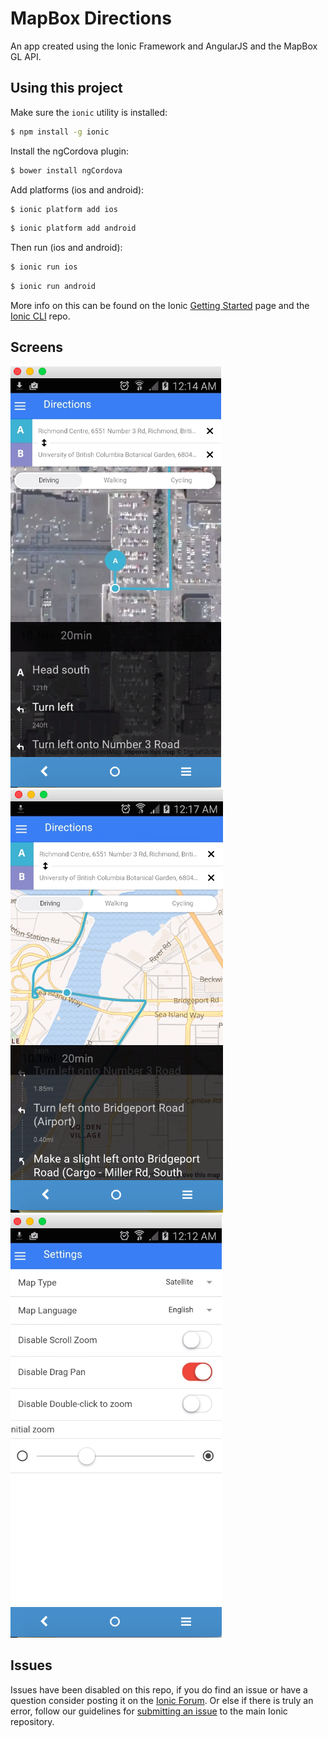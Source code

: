 MapBox Directions
=====================

An app created using the Ionic Framework and AngularJS and the MapBox GL API.

## Using this project

Make sure the `ionic` utility is installed:

```bash
$ npm install -g ionic
```

Install the ngCordova plugin:

```bash
$ bower install ngCordova
```

Add platforms (ios and android):

```bash
$ ionic platform add ios
```

```bash
$ ionic platform add android
```

Then run (ios and android): 

```bash
$ ionic run ios
```

```bash
$ ionic run android
```

More info on this can be found on the Ionic [Getting Started](http://ionicframework.com/getting-started) page and the [Ionic CLI](https://github.com/driftyco/ionic-cli) repo.

## Screens
![alt tag](https://github.com/gerardng/mapboxDirections/blob/master/directions.png)
![alt tag](https://github.com/gerardng/mapboxDirections/blob/master/directions2.png)
![alt tag](https://github.com/gerardng/mapboxDirections/blob/master/settings.png)


## Issues
Issues have been disabled on this repo, if you do find an issue or have a question consider posting it on the [Ionic Forum](http://forum.ionicframework.com/).  Or else if there is truly an error, follow our guidelines for [submitting an issue](http://ionicframework.com/submit-issue/) to the main Ionic repository.
